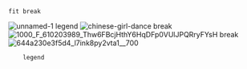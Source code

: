 
    fit break
![unnamed-1](https://github.com/user-attachments/assets/c70afefb-ebb8-4714-a39e-b1c662f8725b)
legend
![chinese-girl-dance](https://github.com/user-attachments/assets/8d196b7a-40b4-4e7e-9c4a-02fbb8457945)
break
![1000_F_610203989_Thw6FBcjHthY6HqDFp0VUlJPQRryFYsH](https://github.com/user-attachments/assets/33f4da2d-0da3-4de2-ac03-00c0a81b1c8e)
break
![644a230e3f5d4_l7ink8py2vta1__700](https://github.com/user-attachments/assets/751f8681-a458-4591-907f-8e9dca3b6455)

        legend
